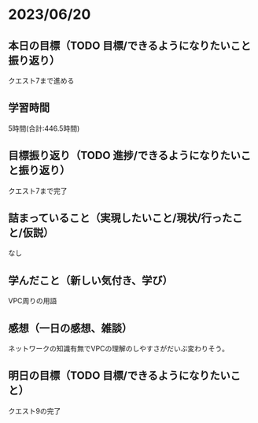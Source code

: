 # 2023/06/20
## 本日の目標（TODO 目標/できるようになりたいこと振り返り）
クエスト7まで進める
## 学習時間
5時間(合計:446.5時間)
## 目標振り返り（TODO 進捗/できるようになりたいこと振り返り）
クエスト7まで完了
## 詰まっていること（実現したいこと/現状/行ったこと/仮説）
なし
## 学んだこと（新しい気付き、学び）
VPC周りの用語
## 感想（一日の感想、雑談）
ネットワークの知識有無でVPCの理解のしやすさがだいぶ変わりそう｡
## 明日の目標（TODO 目標/できるようになりたいこと）
クエスト9の完了